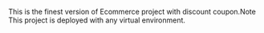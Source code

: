 This is the finest version of Ecommerce project with discount coupon.Note This project is deployed with any virtual environment.
